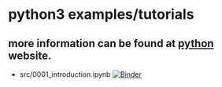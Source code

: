 # python3 examples/tutorials

## more information can be found at [python](https://python.org) website.

* src/0001_introduction.ipynb [![Binder](https://mybinder.org/badge_logo.svg)](https://mybinder.org/v2/gh/thesheff17/pythonexamples/master?filepath=src%2F0001_introduction.ipynb)

